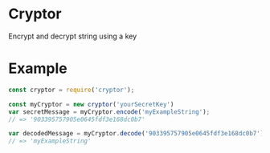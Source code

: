 # Cryptor
Encrypt and decrypt string using a key

# Example

```javascript
const cryptor = require('cryptor');

const myCryptor = new cryptor('yourSecretKey')
var secretMessage = myCryptor.encode('myExampleString');
// => '903395757905e0645fdf3e168dc0b7'

var decodedMessage = myCryptor.decode('903395757905e0645fdf3e168dc0b7');
// => 'myExampleString'

```